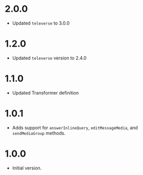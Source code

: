 # 2.0.0

- Updated `televerse` to 3.0.0

# 1.2.0

- Updated `televerse` version to 2.4.0

# 1.1.0

- Updated Transformer definition

# 1.0.1

- Adds support for `answerInlineQuery`, `editMessageMedia`, and `sendMediaGroup`
  methods.

# 1.0.0

- Initial version.
